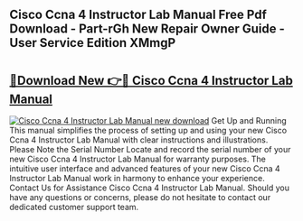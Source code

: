 ## Cisco Ccna 4 Instructor Lab Manual Free Pdf Download - Part-rGh New Repair Owner Guide - User Service Edition XMmgP

# <h2><a href="http://bc84245.oget.top/?id=Cisco+Ccna+4+Instructor+Lab+Manual">🔗Download New 👉🔴 Cisco Ccna 4 Instructor Lab Manual</a></h2>

[![Cisco Ccna 4 Instructor Lab Manual new download](https://i.imgur.com/5g1atiW.png)](http://bc84245.oget.top/?id=Cisco+Ccna+4+Instructor+Lab+Manual)
Get Up and Running This manual simplifies the process of setting up and using your new Cisco Ccna 4 Instructor Lab Manual with clear instructions and illustrations. Please Note the Serial Number Locate and record the serial number of your new Cisco Ccna 4 Instructor Lab Manual for warranty purposes. The intuitive user interface and advanced features of your new Cisco Ccna 4 Instructor Lab Manual work in harmony to enhance your experience. Contact Us for Assistance Cisco Ccna 4 Instructor Lab Manual. Should you have any questions or concerns, please do not hesitate to contact our dedicated customer support team.
